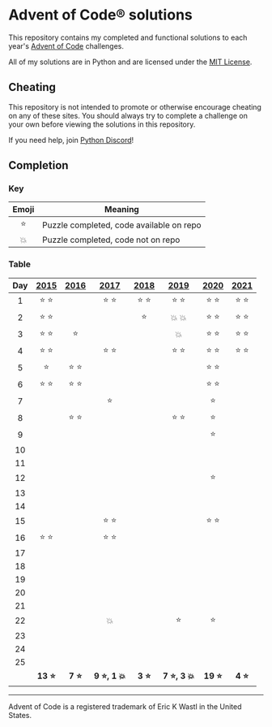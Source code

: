 # Advent of Code® solutions

This repository contains my completed and functional solutions to each year's
[Advent of Code](https://adventofcode.com/) challenges.

All of my solutions are in Python and are licensed under the
[MIT License](LICENSE).

## Cheating

This repository is not intended to promote or otherwise encourage cheating on
any of these sites. You should always try to complete a challenge on your own
before viewing the solutions in this repository.

If you need help, join [Python Discord](https://discord.gg/python)!

## Completion

### Key

| Emoji  | Meaning                                  |
| :----: | ---------------------------------------- |
| :star: | Puzzle completed, code available on repo |
| :boom: | Puzzle completed, code not on repo       |

### Table

|  Day  |    [2015]     |    [2016]     |         [2017]         |    [2018]     |         [2019]         |    [2020]     |    [2021]     |
| :---: | :-----------: | :-----------: | :--------------------: | :-----------: | :--------------------: | :-----------: | :-----------: |
|   1   | :star: :star: |               |     :star: :star:      | :star: :star: |     :star: :star:      | :star: :star: | :star: :star: |
|   2   | :star: :star: |               |                        |    :star:     |     :boom: :boom:      | :star: :star: | :star: :star: |
|   3   | :star: :star: |    :star:     |                        |               |         :boom:         | :star: :star: | :star: :star: |
|   4   | :star: :star: |               |     :star: :star:      |               |     :star: :star:      | :star: :star: | :star: :star: |
|   5   |    :star:     | :star: :star: |                        |               |                        | :star: :star: |               |
|   6   | :star: :star: | :star: :star: |                        |               |                        | :star: :star: |               |
|   7   |               |               |         :star:         |               |                        |    :star:     |               |
|   8   |               | :star: :star: |                        |               |     :star: :star:      |    :star:     |               |
|   9   |               |               |                        |               |                        |    :star:     |               |
|  10   |               |               |                        |               |                        |               |               |
|  11   |               |               |                        |               |                        |               |               |
|  12   |               |               |                        |               |                        |    :star:     |               |
|  13   |               |               |                        |               |                        |               |               |
|  14   |               |               |                        |               |                        |               |               |
|  15   |               |               |     :star: :star:      |               |                        | :star: :star: |               |
|  16   | :star: :star: |               |     :star: :star:      |               |                        |               |               |
|  17   |               |               |                        |               |                        |               |               |
|  18   |               |               |                        |               |                        |               |               |
|  19   |               |               |                        |               |                        |               |               |
|  20   |               |               |                        |               |                        |               |               |
|  21   |               |               |                        |               |                        |               |               |
|  22   |               |               |         :boom:         |               |         :star:         |    :star:     |               |
|  23   |               |               |                        |               |                        |               |               |
|  24   |               |               |                        |               |                        |               |               |
|  25   |               |               |                        |               |                        |               |               |
|       | **13 :star:** | **7 :star:**  | **9 :star:, 1 :boom:** | **3 :star:**  | **7 :star:, 3 :boom:** | **19 :star:** | **4 :star:**  |

---

Advent of Code is a registered trademark of Eric K Wastl in the United States.

[2015]: https://adventofcode.com/2015
[2016]: https://adventofcode.com/2016
[2017]: https://adventofcode.com/2017
[2018]: https://adventofcode.com/2018
[2019]: https://adventofcode.com/2019
[2020]: https://adventofcode.com/2020
[2021]: https://adventofcode.com/2021
